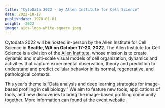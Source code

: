 ```yaml
---
title: "CytoData 2022 - by Allen Institute for Cell Science"
date: 2022-10-17
publishdate: 1970-01-01
weight: -2022
image: aics-logo-white-square.jpeg
---
```


Cytodata 2022 will be hosted in-person by the Allen Institute for Cell Science in **Seattle, WA on October 17-20, 2022**. The Allen Institute for Cell Science is a division of the [Allen Institute](https://alleninstitute.org/what-we-do/cell-science/), whose mission is to create dynamic and multi-scale visual models of cell organization, dynamics and activities that capture experimental observation, theory and prediction to understand and predict cellular behavior in its normal, regenerative, and pathological contexts.

This year’s theme is “Data analysis and deep learning strategies for image-based profiling in cell biology.” We aim to feature new tools, applications of tools, and new discoveries to bring the image-based profiling community together.
More information can found at [the event website](https://alleninstitute.org/what-we-do/cell-science/events-training/cytodata-symposium-2022)

